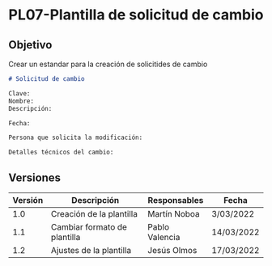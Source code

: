 # PL07-Plantilla de solicitud de cambio

## Objetivo

Crear un estandar para la creación de solicitides de cambio

```md
# Solicitud de cambio

Clave:
Nombre:
Descripción:

Fecha: 

Persona que solicita la modificación:

Detalles técnicos del cambio:

```

## Versiones

| Versión | Descripción                      | Responsables   | Fecha      |
| ------- | -------------------------------- | -------------- | ---------- |
| 1.0     | Creación de la plantilla         | Martín Noboa   | 3/03/2022  |
| 1.1     | Cambiar formato de plantilla     | Pablo Valencia | 14/03/2022 |
| 1.2     | Ajustes de la plantilla          | Jesús Olmos    | 17/03/2022 |
